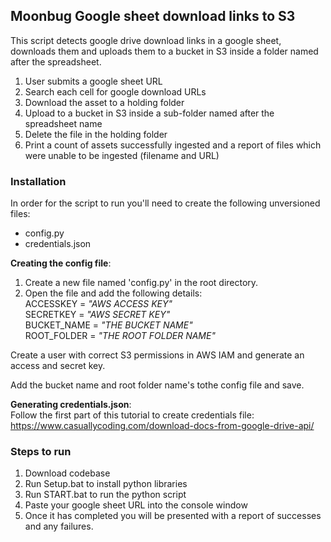 ## Moonbug Google sheet download links to S3
This script detects google drive download links in a google sheet, downloads them and uploads them to a bucket in S3 inside a folder named after the spreadsheet.
1. User submits a google sheet URL
1. Search each cell for google download URLs
1. Download the asset to a holding folder
1. Upload to a bucket in S3 inside a sub-folder named after the spreadsheet name
1. Delete the file in the holding folder
1. Print a count of assets successfully ingested and a report of files which were unable to be ingested (filename and URL)

### Installation
In order for the script to run you'll need to create the following unversioned files:
- config.py
- credentials.json

**Creating the config file**:
1. Create a new file named 'config.py' in the root directory.
1. Open the file and add the following details:  
ACCESSKEY = *"AWS ACCESS KEY"*  
SECRETKEY = *"AWS SECRET KEY"*  
BUCKET_NAME = *"THE BUCKET NAME"*  
ROOT_FOLDER = *"THE ROOT FOLDER NAME"*  

Create a user with correct S3 permissions in AWS IAM and generate an access and secret key. 

Add the bucket name and root folder name's tothe config file and save.

**Generating credentials.json**:  
Follow the first part of this tutorial to create credentials file:
https://www.casuallycoding.com/download-docs-from-google-drive-api/

### Steps to run
1. Download codebase 
1. Run Setup.bat to install python libraries
1. Run START.bat to run the python script
1. Paste your google sheet URL into the console window
1. Once it has completed you will be presented with a report of successes and any failures.
